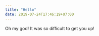 ```yaml
---
title: "Hello"
date: 2019-07-24T17:46:19+07:00
---
```


Oh my god! It was so difficult to get you up!